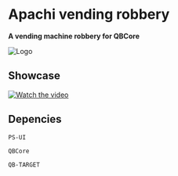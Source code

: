 
# Apachi vending robbery

 **A vending machine robbery for QBCore**


![Logo](https://media.discordapp.net/attachments/1131638732513103912/1164505713389862973/image_38.png)


## Showcase

[![Watch the video](https://media.discordapp.net/attachments/1131638732513103912/1164519160261386302/image.png)](https://www.youtube.com/watch?v=ao_eqPx2wEA)

## Depencies

    PS-UI

    QBCore

    QB-TARGET
